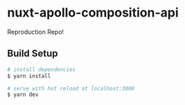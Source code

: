 # nuxt-apollo-composition-api

Reproduction Repo!

## Build Setup

```bash
# install dependencies
$ yarn install

# serve with hot reload at localhost:3000
$ yarn dev
```
